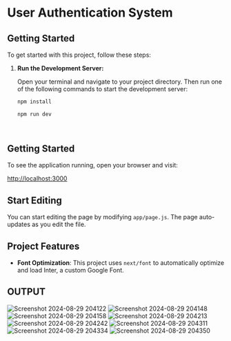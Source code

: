 # User Authentication System

 

## Getting Started

To get started with this project, follow these steps:

1. **Run the Development Server:**

   Open your terminal and navigate to your project directory. Then run one of the following commands to start the development server:

   ```bash
   npm install
   
   npm run dev
  
 
## Getting Started

To see the application running, open your browser and visit:

[http://localhost:3000](http://localhost:3000)

## Start Editing

You can start editing the page by modifying `app/page.js`. The page auto-updates as you edit the file.

## Project Features

- **Font Optimization**: This project uses `next/font` to automatically optimize and load Inter, a custom Google Font.
## OUTPUT
![Screenshot 2024-08-29 204122](https://github.com/user-attachments/assets/1f856a39-a35a-4cbb-a638-ae06f0b3a8b3)
![Screenshot 2024-08-29 204148](https://github.com/user-attachments/assets/56592502-ae1a-47b0-881c-fee537fec967)
![Screenshot 2024-08-29 204158](https://github.com/user-attachments/assets/71a90d1d-33f1-469b-a324-40d062bdc4af)
![Screenshot 2024-08-29 204213](https://github.com/user-attachments/assets/4ed2b592-049e-4064-9df0-3bba9b6bca00)
![Screenshot 2024-08-29 204242](https://github.com/user-attachments/assets/5de9e7a8-1adc-457e-957a-dea1073cb522)
![Screenshot 2024-08-29 204311](https://github.com/user-attachments/assets/a8a46ff6-c7ca-48d9-a4d0-e9f0508658f8)
![Screenshot 2024-08-29 204334](https://github.com/user-attachments/assets/8d3883ba-ac8e-4ff3-a1f7-59074f786a6b)
![Screenshot 2024-08-29 204350](https://github.com/user-attachments/assets/c3c94b66-b5a8-43a9-90a6-b4d0b080b031)





